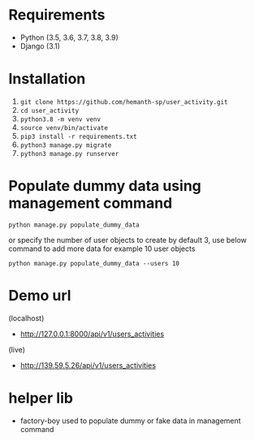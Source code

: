 # Requirements
 - Python (3.5, 3.6, 3.7, 3.8, 3.9)
 - Django (3.1)

# Installation
1. ```git clone https://github.com/hemanth-sp/user_activity.git```
2. ```cd user_activity```
3. ```python3.8 -m venv venv```
4. ```source venv/bin/activate ```
5. ```pip3 install -r requirements.txt```
6. ```python3 manage.py migrate```
7. ```python3 manage.py runserver```

# Populate dummy data using management command
```python manage.py populate_dummy_data```

or specify the number of user objects to create by default 3, use below command to add more data for example 10 user objects

```python manage.py populate_dummy_data --users 10 ```


# Demo url 
 (localhost)
 - http://127.0.0.1:8000/api/v1/users_activities

 (live)
 - http://139.59.5.26/api/v1/users_activities


# helper lib
 - factory-boy used to populate dummy or fake data in management command